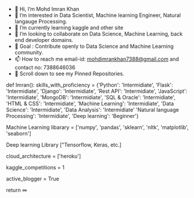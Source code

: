 - 👋 Hi, I’m Mohd Imran Khan
- 👀 I’m interested in Data Scientist, Machine learning Engineer, Natural langauge Processing.
- 🌱 I’m currently learning kaggle and other site
- 💞️ I’m looking to collaborate on Data Science, Machine Learning, back end developer domains.
- 🎯 Goal : Contribute openly to Data Science and Machine Learning community.
- 📫 How to reach me email-id: mohdimrankhan7388@gmail.com and contact no: 7388646036
- 📌 Scroll down to see my Pinned Repositories.

def Imran():
  skills_with_proficiency = {'Python': 'Intermidiate', 'Flask': 'Intermidiate', 'Django': 'Intermidiate', 'Rest API': 'Intermidiate', 'JavaScript': 'Intermidiate', 'MongoDB': 'Intermidiate', 'SQL & Oracle': 'Intermidiate', 'HTML & CSS': 'Intermidiate', 'Machine Learning': 'Intermidiate', 'Data Science': 'Intermidiate', 'Data Analysis': 'Intermidiate' 'Natural language Processing': 'Intermidiate', 'Deep learning': 'Beginner'}
  
 Machine Learning libarary = ['numpy', 'pandas', 'sklearn', 'nltk', 'matplotlib', 'seaborn']
 
 Deep learning Library ["Tensorflow, Keras, etc.]
  
  cloud_architecture = ['heroku']
  
  kaggle_competitions = 1
  
  active_blogger = True
  
  return ∞

